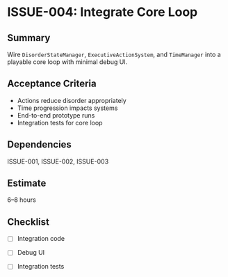 # ISSUE-004: Integrate Core Loop

## Summary
Wire `DisorderStateManager`, `ExecutiveActionSystem`, and `TimeManager` into a playable core loop with minimal debug UI.

## Acceptance Criteria
- Actions reduce disorder appropriately
- Time progression impacts systems
- End-to-end prototype runs
- Integration tests for core loop

## Dependencies
ISSUE-001, ISSUE-002, ISSUE-003

## Estimate
6–8 hours

## Checklist
- [ ] Integration code
- [ ] Debug UI
- [ ] Integration tests

